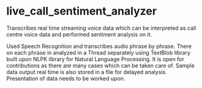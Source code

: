 # live_call_sentiment_analyzer
Transcribes real time streaming voice data which can be interpreted as call centre voice data and performed sentiment analysis on it.

Used Speech Recognition and transcribes audio phrase by phrase.
There on each phrase in analyzed in a Thread separately using TextBlob library built upon NLPK library for Natural Language Processing.
It is open for contributions as there are many cases which can be taken care of.
Sample data output real time is also stored in a file for delayed analysis.
Presentation of data needs to be worked upon.
